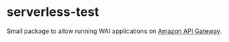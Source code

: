 # serverless-test

Small package to allow running WAI applications on [Amazon API Gateway](https://aws.amazon.com/documentation/apigateway/).
